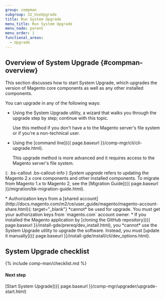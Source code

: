 ```yaml
---
group: compman
subgroup: 32_UseUpgrade
title: Run System Upgrade
menu_title: Run System Upgrade
menu_node: parent
menu_order: 1
functional_areas:
  - Upgrade
---
```


## Overview of System Upgrade   {#compman-overview}

This section discusses how to start System Upgrade, which upgrades the version of Magento core components as well as any other installed components.

You can upgrade in any of the following ways:

*	Using the System Upgrade utility, a wizard that walks you through the upgrade step by step; continue with this topic.

	Use this method if you don't have a to the Magento server's file system or if you're a non-technical user.
*	Using the [command line]({{ page.baseurl }}/comp-mgr/cli/cli-upgrade.html).

	This upgrade method is more advanced and it requires access to the Magento server's file system.	

{: .bs-callout .bs-callout-info }
*System upgrade* refers to updating the Magento 2.x core components and other installed components. To migrate from Magento 1.x to Magento 2, see the [Migration Guide]({{ page.baseurl }}/migration/bk-migration-guide.html).

<div class="bs-callout bs-callout-warning" markdown="1">
* Authorization keys from a [shared account](http://docs.magento.com/m2/ce/user_guide/magento/magento-account-share.html){: target="_blank"} *cannot* be used for upgrade. You must get your authorization keys from `magento.com` account owner.
* If you installed the Magento application by [cloning the GitHub repository]({{ page.baseurl }}/install-gde/prereq/dev_install.html), you *cannot* use the System Upgrade utility to upgrade the software. Instead, you must [update it manually]({{ page.baseurl }}/install-gde/install/cli/dev_options.html).
</div>

## System Upgrade checklist
{% include comp-man/checklist.md %}

#### Next step
[Start System Upgrade]({{ page.baseurl }}/comp-mgr/upgrader/upgrade-start.html)
